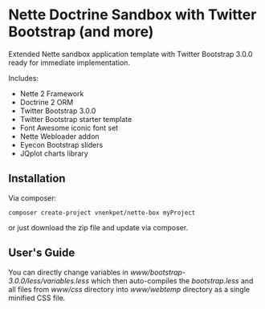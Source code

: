 Nette Doctrine Sandbox with Twitter Bootstrap (and more)
===============================================

Extended Nette sandbox application template with Twitter Bootstrap 3.0.0 ready for immediate implementation.

Includes:

- Nette 2 Framework
- Doctrine 2 ORM
- Twitter Bootstrap 3.0.0
- Twitter Bootstrap starter template
- Font Awesome iconic font set
- Nette Webloader addon
- Eyecon Bootstrap sliders
- JQplot charts library



Installation
------------

Via composer:

```
composer create-project vnenkpet/nette-box myProject
```

or just download the zip file and update via composer.

User's Guide
------------

You can directly change variables in _www/bootstrap-3.0.0/less/variables.less_ which then auto-compiles the _bootstrap.less_ and all files from _www/css_ directory into _www/webtemp_ directory as a single minified CSS file.
